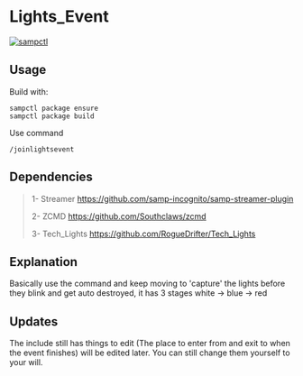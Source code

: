 # Lights_Event

[![sampctl](https://shields.southcla.ws/badge/sampctl-Lights_Event-2f2f2f.svg?style=for-the-badge)](https://github.com/RogueDrifter/Lights_Event)

## Usage

Build with:
```pawn
sampctl package ensure
sampctl package build
```

Use command
```pawn
/joinlightsevent
```

## Dependencies

> 1- Streamer https://github.com/samp-incognito/samp-streamer-plugin
>
> 2- ZCMD https://github.com/Southclaws/zcmd
>
> 3- Tech_Lights https://github.com/RogueDrifter/Tech_Lights

## Explanation
Basically use the command and keep moving to 'capture' the lights before they blink and get auto destroyed, it has 3 stages white -> blue -> red

## Updates
The include still has things to edit (The place to enter from and exit to when the event finishes) will be edited later. You can still change them yourself to your will.
